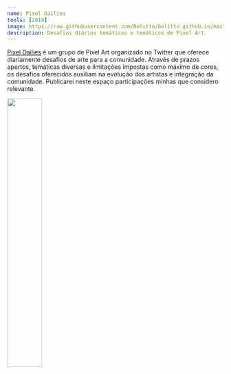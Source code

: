 ```yaml
---
name: Pixel Dailies
tools: [2019]
image: https://raw.githubusercontent.com/Bolitto/bolitto.github.io/master/imgs/projetos/pixeldailies/choice240719.gif
description: Desafios diários temáticos e temáticos de Pixel Art. 
---
```


<u><a href="https://twitter.com/pixel_dailies">Pixel Dailies</a></u> é um grupo de Pixel Art organizado no Twitter que oferece diariamente desafios de arte para a comunidade. Através de prazos apertos, temáticas diversas e limitações impostas como máximo de cores, os desafios oferecidos auxiliam na evolução dos artistas e integração da comunidade.
Publicarei neste espaço participações minhas que considero relevante.

<img src="https://raw.githubusercontent.com/Bolitto/bolitto.github.io/master/imgs/projetos/pixeldailies/choice240719.gif" style="width:40%;">
